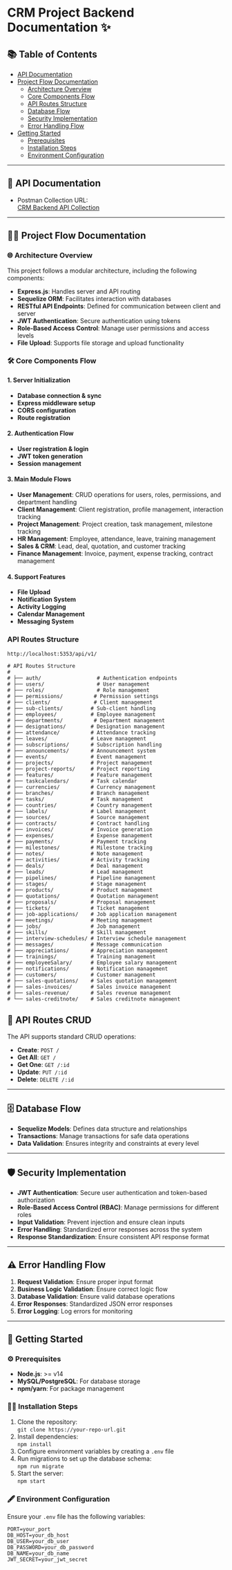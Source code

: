 # **CRM Project Backend Documentation** ✨

## 📚 **Table of Contents**
- [API Documentation](#api-documentation)
- [Project Flow Documentation](#project-flow-documentation)
  - [Architecture Overview](#architecture-overview)
  - [Core Components Flow](#core-components-flow)
  - [API Routes Structure](#api-routes-structure)
  - [Database Flow](#database-flow)
  - [Security Implementation](#security-implementation)
  - [Error Handling Flow](#error-handling-flow)
- [Getting Started](#getting-started)
  - [Prerequisites](#prerequisites)
  - [Installation Steps](#installation-steps)
  - [Environment Configuration](#environment-configuration)

---

## 📑 **API Documentation**
- Postman Collection URL:  
[CRM Backend API Collection](https://crm-backend-new.postman.co/workspace/CRM-BACKEND-NEW-Workspace~5bafd9b7-8696-4a95-9fd8-e9e6ad6ad944/collection/37446654-0d427c5f-926d-4da3-bb6a-3f02c26fbdfa?action=share&creator=39667115)

---

## 🧑‍💻 **Project Flow Documentation**

### 🌐 **Architecture Overview**
This project follows a modular architecture, including the following components:
- **Express.js**: Handles server and API routing
- **Sequelize ORM**: Facilitates interaction with databases
- **RESTful API Endpoints**: Defined for communication between client and server
- **JWT Authentication**: Secure authentication using tokens
- **Role-Based Access Control**: Manage user permissions and access levels
- **File Upload**: Supports file storage and upload functionality

### 🛠️ **Core Components Flow**
#### 1. **Server Initialization**
   - **Database connection & sync**
   - **Express middleware setup**
   - **CORS configuration**
   - **Route registration**

#### 2. **Authentication Flow**
   - **User registration & login**
   - **JWT token generation**
   - **Session management**

#### 3. **Main Module Flows**
   - **User Management**: CRUD operations for users, roles, permissions, and department handling
   - **Client Management**: Client registration, profile management, interaction tracking
   - **Project Management**: Project creation, task management, milestone tracking
   - **HR Management**: Employee, attendance, leave, training management
   - **Sales & CRM**: Lead, deal, quotation, and customer tracking
   - **Finance Management**: Invoice, payment, expense tracking, contract management

#### 4. **Support Features**
   - **File Upload**
   - **Notification System**
   - **Activity Logging**
   - **Calendar Management**
   - **Messaging System**

### API Routes Structure
```
http://localhost:5353/api/v1/

# API Routes Structure
#
# ├── auth/                  # Authentication endpoints
# ├── users/                 # User management
# ├── roles/                 # Role management
# ├── permissions/          # Permission settings
# ├── clients/              # Client management
# ├── sub-clients/         # Sub-client handling
# ├── employees/           # Employee management
# ├── departments/          # Department management
# ├── designations/        # Designation management
# ├── attendance/          # Attendance tracking
# ├── leaves/              # Leave management
# ├── subscriptions/       # Subscription handling
# ├── announcements/       # Announcement system
# ├── events/              # Event management
# ├── projects/            # Project management
# ├── project-reports/     # Project reporting
# ├── features/            # Feature management
# ├── taskcalendars/       # Task calendar
# ├── currencies/          # Currency management
# ├── branches/            # Branch management
# ├── tasks/               # Task management
# ├── countries/           # Country management
# ├── labels/              # Label management
# ├── sources/             # Source management
# ├── contracts/           # Contract handling
# ├── invoices/            # Invoice generation
# ├── expenses/            # Expense management
# ├── payments/            # Payment tracking
# ├── milestones/          # Milestone tracking
# ├── notes/               # Note management
# ├── activities/          # Activity tracking
# ├── deals/               # Deal management
# ├── leads/               # Lead management
# ├── pipelines/           # Pipeline management
# ├── stages/              # Stage management
# ├── products/            # Product management
# ├── quotations/          # Quotation management
# ├── proposals/           # Proposal management
# ├── tickets/             # Ticket management
# ├── job-applications/    # Job application management
# ├── meetings/            # Meeting management
# ├── jobs/                # Job management
# ├── skills/              # Skill management
# ├── interview-schedules/ # Interview schedule management
# ├── messages/            # Message communication
# ├── appreciations/       # Appreciation management
# ├── trainings/           # Training management
# ├── employeeSalary/      # Employee salary management
# ├── notifications/       # Notification management
# ├── customers/           # Customer management
# ├── sales-quotations/    # Sales quotation management
# ├── sales-invoices/      # Sales invoice management
# ├── sales-revenue/       # Sales revenue management
# └── sales-creditnote/    # Sales creditnote management
```

## 🔧 **API Routes CRUD**

The API supports standard CRUD operations:

- **Create**: `POST /`
- **Get All**: `GET /`
- **Get One**: `GET /:id`
- **Update**: `PUT /:id`
- **Delete**: `DELETE /:id`

---

## 🗄️ **Database Flow**
- **Sequelize Models**: Defines data structure and relationships
- **Transactions**: Manage transactions for safe data operations
- **Data Validation**: Ensures integrity and constraints at every level

---

## 🛡️ **Security Implementation**
- **JWT Authentication**: Secure user authentication and token-based authorization
- **Role-Based Access Control (RBAC)**: Manage permissions for different roles
- **Input Validation**: Prevent injection and ensure clean inputs
- **Error Handling**: Standardized error responses across the system
- **Response Standardization**: Ensure consistent API response format

---

## ⚠️ **Error Handling Flow**
1. **Request Validation**: Ensure proper input format
2. **Business Logic Validation**: Ensure correct logic flow
3. **Database Validation**: Ensure valid database operations
4. **Error Responses**: Standardized JSON error responses
5. **Error Logging**: Log errors for monitoring

---

## 🏁 **Getting Started**

### ⚙️ **Prerequisites**
- **Node.js**: >= v14
- **MySQL/PostgreSQL**: For database storage
- **npm/yarn**: For package management

### 🧑‍🔧 **Installation Steps**
1. Clone the repository:  
   `git clone https://your-repo-url.git`
2. Install dependencies:  
   `npm install`
3. Configure environment variables by creating a `.env` file
4. Run migrations to set up the database schema:  
   `npm run migrate`
5. Start the server:  
   `npm start`

### 🖋️ **Environment Configuration**
Ensure your `.env` file has the following variables:

```dotenv
PORT=your_port
DB_HOST=your_db_host
DB_USER=your_db_user
DB_PASSWORD=your_db_password
DB_NAME=your_db_name
JWT_SECRET=your_jwt_secret
